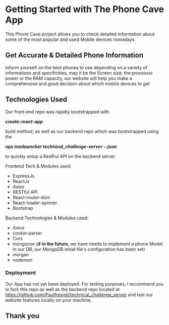 # Getting Started with The Phone Cave App

This Phone Cave project allows you to check detailed information about some of the most popular and used Mobile devices nowadays.

## Get Accurate & Detailed Phone Information 

Inform yourself on the best phones to use depending on a variety of informations and specificities, may it be the Screen size, the processor power or the RAM capacity, our website will help you make a comprehensive and good decision about which mobile devices to get

## Technologies Used

Our front-end repo was rapidly bootstrapped with 

<strong><em>create-react-app </em></strong>

build method, as well as our backend repo which was bootstrapped using the 

<strong><em>npx  ironlauncher technical_challenge-server --json </em></strong>

to quickly setup a RestFul API on the backend server.

Frontend Tech & Modules used:

- ExpressJs
- ReactJs
- Axios
- RESTful API
- React-router-dom
- React-loader-spinner
- Bootstrap

Backend Technologies & Modules used:

- Axios
- cookie-parser
- Cors
- mongoose (<strong>if in the future</strong>, we have needs to implement a phone Model in our DB, our MongoDB initial file's configuration has been set)
- morgan
- nodemon

### Deployment

Our App has not yet been deployed. For testing purposes, I recommend you to fork this repo as well as the backend repo located at <a href="https://github.com/Paulfresnel/technical_challenge_server"> https://github.com/Paulfresnel/technical_challenge_server</a> and test our website features locally on your machine.


## Thank you
